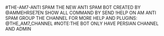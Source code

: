 #THE-AM7-ANTI SPAM
THE NEW ANTI SPAM BOT
CREATED BY @AMMEHRSE7EN
SHOW ALL COMMAND BY SEND !HELP ON AM ANTI SPAM GROUP
THE CHANNEL FOR  MORE HELP AND PLUGINS: @THE_AM7_CHANNEL
#NOTE:THE BOT ONLY HAVE PERSIAN CHANNEL AND ADMIN
